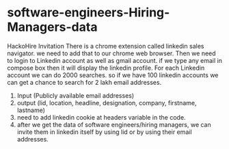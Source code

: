 # software-engineers-Hiring-Managers-data
HackoHire Invitation
There is a chrome extension called linkedin sales navigator. we need to add that to our chrome web browser. Then we need to login to
Linkedin account as well as gmail account. if we type any email in compose box then it will display the linkedin profile. For each
Linkedin account we can do 2000 searches. so if we have 100 linkedin accounts we can get a chance to search for 2 lakh email addresses.

1) Input (Publicly available email addresses)
2) output (lid, location, headline, designation, company, firstname, lastname)
3) need to add linkedin cookie at headers variable in the code.
4) after we get the data of software engineers/hiring managers, we can invite them in linkedin itself by using lid or by using
their email addresses.
